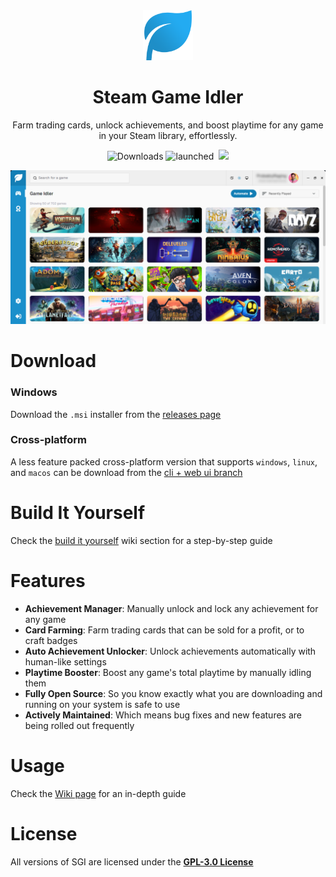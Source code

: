 <div align="center">
  <img src="./assets/logo.png" width='80' alt='Click for larger image' />
  <h1>Steam Game Idler</h1>
  <p>Farm trading cards, unlock achievements, and boost playtime for any game in your Steam library, effortlessly.</p>
<p>
  <img src="https://img.shields.io/github/downloads/probablyraging/steam-game-idler/total?style=for-the-badge&color=137eb5" alt="Downloads" />
  <img src="https://img.shields.io/badge/dynamic/json?url=https%3A%2F%2Fapibase.vercel.app%2Fapi%2FgetStatistics&query=%24.launched&style=for-the-badge&label=app launches&color=137eb5" alt="launched" />
  <img src="https://img.shields.io/badge/dynamic/json?url=https%3A%2F%2Fapibase.vercel.app%2Fapi%2FgetStatistics&query=%24.idle&style=for-the-badge&label=games idled&color=137eb5" alt="" />
  <img src="https://img.shields.io/badge/dynamic/json?url=https%3A%2F%2Fapibase.vercel.app%2Fapi%2FgetStatistics&query=%24.achievement&style=for-the-badge&label=achievements unlocked&color=137eb5" 
</p>
</div>
<div align="center" style="margin-top: 10px;">
  <img src="./assets/example.png" width='700' alt='Click for larger image' />
</div>

# Download
### Windows
Download the `.msi` installer from the [releases page](https://github.com/probablyraging/steam-game-idler/releases)<br/>

### Cross-platform
A less feature packed cross-platform version that supports `windows`, `linux`, and `macos` can be download from the [cli + web ui branch](https://github.com/probablyraging/steam-game-idler/tree/cli-webui)

# Build It Yourself
Check the [build it yourself](https://github.com/probablyraging/steam-game-idler/wiki/Build-it-yourself) wiki section for a step-by-step guide

# Features
- **Achievement Manager**: Manually unlock and lock any achievement for any game
- **Card Farming**: Farm trading cards that can be sold for a profit, or to craft badges
- **Auto Achievement Unlocker**: Unlock achievements automatically with human-like settings
- **Playtime Booster**: Boost any game's total playtime by manually idling them
- **Fully Open Source**: So you know exactly what you are downloading and running on your system is safe to use
- **Actively Maintained**: Which means bug fixes and new features are being rolled out frequently

# Usage
Check the [Wiki page](https://github.com/probablyraging/steam-game-idler/wiki) for an in-depth guide

# License
All versions of SGI are licensed under the **[GPL-3.0 License](./LICENSE)**